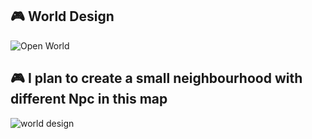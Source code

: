 ## 🎮 World Design

![Open World](https://github.com/user-attachments/assets/6b03a91b-a520-4686-bd7b-a99d43761816)


## 🎮 I plan to create a small neighbourhood with different Npc in this map

![world design](https://github.com/user-attachments/assets/d084847e-2d1f-464e-a93e-ac4f6b0358dc)



